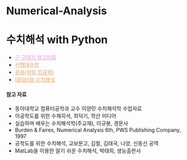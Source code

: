 # Numerical-Analysis


# 수치해석 with Python
<ul>
  <li><a href="https://github.com/yanggak12/Numerical-Analysis/tree/main/find%20x%20method" style="color:#F28FE3">근 구하기 알고리즘</a></li>
  <li><a href="https://github.com/yanggak12/Numerical-Analysis/tree/main/linear%20algebra" style="color:#FAA160">선형대수학</a></li>
  <li><a href="https://github.com/yanggak12/Numerical-Analysis/tree/main/ApplyIO" style="color:#FAA160">응용(파일 입출력)</a></li>
  <li><a href="https://github.com/yanggak12/Numerical-Analysis/tree/main/AnalysisWithData" style="color:#FAA160">데이터와 수치해석</a></li>
</ul>

#### 참고 자료

  * 동아대학교 컴퓨터공학과 교수 이양민 수치해석학 수업자료
  * 이공학도를 위한 수채히셕, 최덕기, 학산 미디어
  * 실습하며 배우는 수치해석학(주교재), 이규봉, 경문사
  * Burden & Faires, Numerical Analysis 6th, PWS Publishing Company, 1997
  * 공학도를 위한 수치해석, 교보문고, 김철, 김태국, 나양, 신동신 공역
  * MatLab을 이용한 알기 쉬운 수치해석, 박태희, 생능출판사
